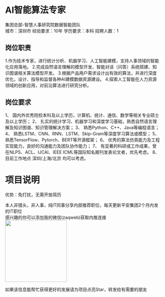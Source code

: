 # AI智能算法专家
集团总部-智慧人事研究院数据智能团队  
城市：深圳市 经验要求：10年 学历要求：本科  招聘人数：1

## 岗位职责
1.作为技术专家，进行统计分析、机器学习、人工智能建模，支持人事领域的智能化应用落地。
   2.完成自然语言理解的模型开发、智能对话（问答）系统搭建、知识图谱相关算法模型开发。
   3.根据产品用户需求设计出有效的算法，并进行深度优化，设计、指导和监督各种AI建模数据资源建设。
   4.探索人工智能在人力资源领域的创新应用，对前沿算法进行研究分析。

## 岗位要求
1、	国内外优秀院校本科及以上学历，计算机、统计、通信、数学等相关专业硕士及以上学历；
   2、	扎实的统计学习、机器学习和深度学习基础，熟悉自然语言理解及知识图谱、知识管理解决方案；
   3、	熟悉Python、C++、Java等编程语言；
   4、	熟悉LSTM、CNN、RNN、LSTM、Skip-Gram等深度学习算法或模型；
   5、	熟悉TensorFlow、Pytorch、BERT等开源框架；
   6、	优秀的算法仿真能力及工程实现能力，良好的沟通能力及团队协作能力；
   7、	有显著的科研或工作成果，曾在NLPS、ACL、IJCAI、IEEE ICML等国际知名期刊发表论文者，优先考虑。
   8、   目前工作地点 深圳/上海/北京 均可以考虑。

# 项目说明

优势：免打扰，无需开放简历

本人非猎头，非人事，纯IT同事分享内部推荐职位，每天更新平安集团2个月内发的IT职位  
感兴趣的你可以添加我的微信(zaqweb)获取内推连接  
<img src="https://github.com/zaqweb/PA-IT-JOBS/blob/master/WechatICode.jpeg"  height="200" width="200">

如果该信息能帮忙获得更好的发展请为项目点亮Star，转发给有需要的朋友




